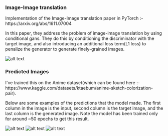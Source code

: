 <h3>Image-Image translation</h3>
Implementation of the Image-Image translation paper in PyTorch :- https://arxiv.org/abs/1611.07004

In this paper, they address the problem of image-image translation by using conditional gans. They do this by conditioning the discriminator with the target image, and also introducing an additional loss term(L1 loss) to penalize the generator to generate finely-grained images. 



![alt text](https://blogs.rstudio.com/ai/posts/2018-09-20-eager-pix2pix/images/pix2pixlosses.png)



<h3>Predicted Images</h3>
I've trained this on the Anime dataset(which can be found here :- https://www.kaggle.com/datasets/ktaebum/anime-sketch-colorization-pair).

Below are some examples of the predictions that the model made. The first column in the image is the input, second column is the target image, and the last column is the generated image. Note the model has been trained only for around ~50 epochs to get this result. 

![alt text](https://i.ibb.co/KzPJ1k3/45-3999.png)
![alt text](https://i.ibb.co/QQQp2DR/46-999.png)
![alt text](https://i.ibb.co/6D2fL9h/46-2999.png)
